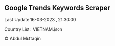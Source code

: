 

## Google Trends Keywords Scraper 
 
Last Update 16-03-2023 , 21:30:00

Country List :
VIETNAM.json



© Abdul Muttaqin 
